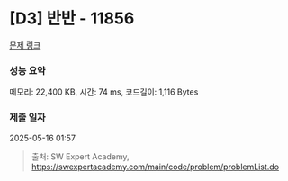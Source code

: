 # [D3] 반반 - 11856 

[문제 링크](https://swexpertacademy.com/main/code/problem/problemDetail.do?contestProbId=AXjS1GXqZ8gDFATi) 

### 성능 요약

메모리: 22,400 KB, 시간: 74 ms, 코드길이: 1,116 Bytes

### 제출 일자

2025-05-16 01:57



> 출처: SW Expert Academy, https://swexpertacademy.com/main/code/problem/problemList.do